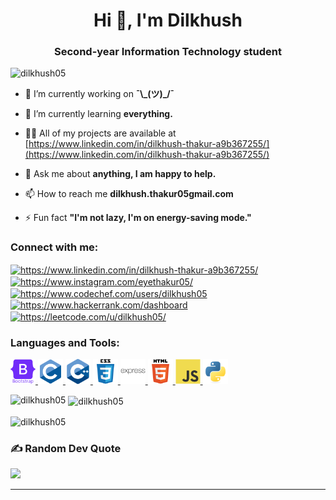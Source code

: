 <h1 align="center">Hi 👋, I'm Dilkhush</h1>
<h3 align="center">Second-year Information Technology student</h3>

<p align="left"> <img src="https://komarev.com/ghpvc/?username=dilkhush05&label=Profile%20views&color=0e75b6&style=flat" alt="dilkhush05" /> </p>

- 🔭 I’m currently working on **¯\\\_(ツ)\_/¯**

- 🌱 I’m currently learning ****everything.****

- 👨‍💻 All of my projects are available at [https://www.linkedin.com/in/dilkhush-thakur-a9b367255/](https://www.linkedin.com/in/dilkhush-thakur-a9b367255/)

- 💬 Ask me about ****anything, I am happy to help.****

- 📫 How to reach me **dilkhush.thakur05gmail.com**

- ⚡ Fun fact **"I'm not lazy, I'm on energy-saving mode."**

<h3 align="left">Connect with me:</h3>
<p align="left">
<a href="https://linkedin.com/in/https://www.linkedin.com/in/dilkhush-thakur-a9b367255/" target="blank"><img align="center" src="https://raw.githubusercontent.com/rahuldkjain/github-profile-readme-generator/master/src/images/icons/Social/linked-in-alt.svg" alt="https://www.linkedin.com/in/dilkhush-thakur-a9b367255/" height="30" width="40" /></a>
<a href="https://instagram.com/https://www.instagram.com/eyethakur05/" target="blank"><img align="center" src="https://raw.githubusercontent.com/rahuldkjain/github-profile-readme-generator/master/src/images/icons/Social/instagram.svg" alt="https://www.instagram.com/eyethakur05/" height="30" width="40" /></a>
<a href="https://www.codechef.com/users/https://www.codechef.com/users/dilkhush05" target="blank"><img align="center" src="https://cdn.jsdelivr.net/npm/simple-icons@3.1.0/icons/codechef.svg" alt="https://www.codechef.com/users/dilkhush05" height="30" width="40" /></a>
<a href="https://www.hackerrank.com/https://www.hackerrank.com/dashboard" target="blank"><img align="center" src="https://raw.githubusercontent.com/rahuldkjain/github-profile-readme-generator/master/src/images/icons/Social/hackerrank.svg" alt="https://www.hackerrank.com/dashboard" height="30" width="40" /></a>
<a href="https://www.leetcode.com/https://leetcode.com/u/dilkhush05/" target="blank"><img align="center" src="https://raw.githubusercontent.com/rahuldkjain/github-profile-readme-generator/master/src/images/icons/Social/leet-code.svg" alt="https://leetcode.com/u/dilkhush05/" height="30" width="40" /></a>
</p>

<h3 align="left">Languages and Tools:</h3>
<p align="left"> <a href="https://getbootstrap.com" target="_blank" rel="noreferrer"> <img src="https://raw.githubusercontent.com/devicons/devicon/master/icons/bootstrap/bootstrap-plain-wordmark.svg" alt="bootstrap" width="40" height="40"/> </a> <a href="https://www.cprogramming.com/" target="_blank" rel="noreferrer"> <img src="https://raw.githubusercontent.com/devicons/devicon/master/icons/c/c-original.svg" alt="c" width="40" height="40"/> </a> <a href="https://www.w3schools.com/cpp/" target="_blank" rel="noreferrer"> <img src="https://raw.githubusercontent.com/devicons/devicon/master/icons/cplusplus/cplusplus-original.svg" alt="cplusplus" width="40" height="40"/> </a> <a href="https://www.w3schools.com/css/" target="_blank" rel="noreferrer"> <img src="https://raw.githubusercontent.com/devicons/devicon/master/icons/css3/css3-original-wordmark.svg" alt="css3" width="40" height="40"/> </a> <a href="https://expressjs.com" target="_blank" rel="noreferrer"> <img src="https://raw.githubusercontent.com/devicons/devicon/master/icons/express/express-original-wordmark.svg" alt="express" width="40" height="40"/> </a> <a href="https://www.w3.org/html/" target="_blank" rel="noreferrer"> <img src="https://raw.githubusercontent.com/devicons/devicon/master/icons/html5/html5-original-wordmark.svg" alt="html5" width="40" height="40"/> </a> <a href="https://developer.mozilla.org/en-US/docs/Web/JavaScript" target="_blank" rel="noreferrer"> <img src="https://raw.githubusercontent.com/devicons/devicon/master/icons/javascript/javascript-original.svg" alt="javascript" width="40" height="40"/> </a> <a href="https://www.python.org" target="_blank" rel="noreferrer"> <img src="https://raw.githubusercontent.com/devicons/devicon/master/icons/python/python-original.svg" alt="python" width="40" height="40"/> </a> </p>

<p><img align="left" src="https://github-readme-stats.vercel.app/api/top-langs?username=dilkhush05&show_icons=true&locale=en&layout=compact" alt="dilkhush05" /></p>

<p>&nbsp;<img align="center" src="https://github-readme-stats.vercel.app/api?username=dilkhush05&show_icons=true&locale=en" alt="dilkhush05" /></p>

<p><img align="center" src="https://github-readme-streak-stats.herokuapp.com/?user=dilkhush05&" alt="dilkhush05" /></p>

### ✍️ Random Dev Quote
![](https://quotes-github-readme.vercel.app/api?type=horizontal&theme=radical)


------------
